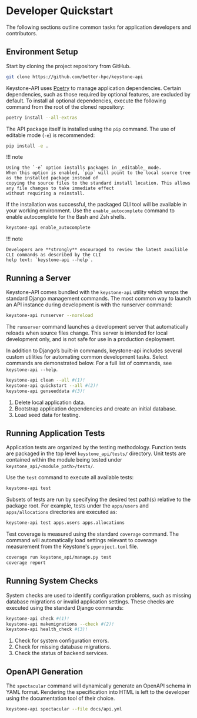 # Developer Quickstart

The following sections outline common tasks for application developers and contributors.

## Environment Setup

Start by cloning the project repository from GitHub.

```bash
git clone https://github.com/better-hpc/keystone-api
```

Keystone-API uses [Poetry](https://python-poetry.org/docs/) to manage application dependencies.
Certain dependencies, such as those required by optional features, are excluded by default.
To install all optional dependencies, execute the following command from the root of the cloned repository:

```bash
poetry install --all-extras
```

The API package itself is installed using the `pip` command.
The use of editable mode (`-e`) is recommended:

```bash
pip install -e .
```

!!! note

    Using the `-e` option installs packages in _editable_ mode.
    When this option is enabled, `pip` will point to the local source tree as the installed package instead of
    copying the source files to the standard install location. This allows any file changes to take immediate effect
    without requiring a reinstall.

If the installation was successful, the packaged CLI tool will be available in your working environment.
Use the `enable_autocomplete` command to enable autocomplete for the Bash and Zsh shells.

```bash
keystone-api enable_autocomplete
```

!!! note

    Developers are **strongly** encouraged to review the latest availible CLI commands as described by the CLI
    help text: `keystone-api --help`.

## Running a Server

Keystone-API comes bundled with the `keystone-api` utility which wraps the standard Django management commands.
The most common way to launch an API instance during development is with the runserver command:

```bash
keystone-api runserver --noreload
```

The `runserver` command launches a development server that automatically reloads when source files change.
This server is intended for local development only, and is not safe for use in a production deployment.

In addition to Django’s built-in commands, keystone-api includes several custom utilities for automating common
development tasks.
Select commands are demonstrated below.
For a full list of commands, see `keystone-api --help`.

```bash
keystone-api clean --all #(1)! 
keystone-api quickstart --all #(2)! 
keystone-api genseeddata #(3)! 
```

1. Delete local application data.
2. Bootstrap application dependencies and create an initial database.
3. Load seed data for testing.

## Running Application Tests

Application tests are organized by the testing methodology.
Function tests are packaged in the top level `keystone_api/tests/` directory.
Unit tests are contained within the module being tested under `keystone_api/<module_path>/tests/`.

Use the `test` command to execute all available tests:

```bash
keystone-api test
```

Subsets of tests are run by specifying the desired test path(s) relative to the package root.
For example, tests under the `apps/users` and `apps/allocations` directories are executed as:

```bash
keystone-api test apps.users apps.allocations
```

Test coverage is measured using the standard `coverage` command.
The command will automatically load settings relevant to coverage measurement from the Keystone's `pyproject.toml` file.

```bash
coverage run keystone_api/manage.py test
coverage report
```

## Running System Checks

System checks are used to identify configuration problems, such as missing database migrations or invalid application settings.
These checks are executed using the standard Django commands:

```bash
keystone-api check #(1)! 
keystone-api makemigrations --check #(2)! 
keystone-api health_check #(3)! 
```

1. Check for system configuration errors.
2. Check for missing database migrations.
3. Check the status of backend services.

## OpenAPI Generation

The `spectacular` command will dynamically generate an OpenAPI schema in YAML format.
Rendering the specification into HTML is left to the developer using the documentation tool of their choice.

```bash
keystone-api spectacular --file docs/api.yml
```
